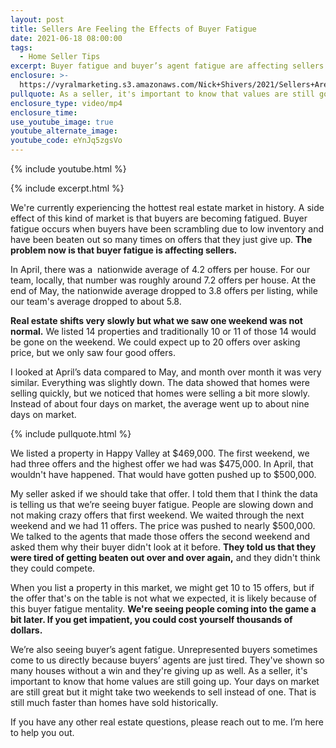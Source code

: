 ```yaml
---
layout: post
title: Sellers Are Feeling the Effects of Buyer Fatigue
date: 2021-06-18 08:00:00
tags:
  - Home Seller Tips
excerpt: Buyer fatigue and buyer’s agent fatigue are affecting sellers.
enclosure: >-
  https://vyralmarketing.s3.amazonaws.com/Nick+Shivers/2021/Sellers+Are+Feeling+the+Effects+of+Buyer+Fatigue+(1).mp4
pullquote: As a seller, it's important to know that values are still going up.
enclosure_type: video/mp4
enclosure_time:
use_youtube_image: true
youtube_alternate_image:
youtube_code: eYnJq5zgsVo
---
```

{% include youtube.html %}

{% include excerpt.html %}

We're currently experiencing the hottest real estate market in history. A side effect of this kind of market is that buyers are becoming fatigued. Buyer fatigue occurs when buyers have been scrambling due to low inventory and have been beaten out so many times on offers that they just give up. **The problem now is that buyer fatigue is affecting sellers.**

In April, there was a&nbsp; nationwide average of 4.2 offers per house. For our team, locally, that number was roughly around 7.2 offers per house. At the end of May, the nationwide average dropped to 3.8 offers per listing, while our team's average dropped to about 5.8.

**Real estate shifts very slowly but what we saw one weekend was not normal.** We listed 14 properties and traditionally 10 or 11 of those 14 would be gone on the weekend. We could expect up to 20 offers over asking price, but we only saw four good offers.

I looked at April’s data compared to May, and month over month it was very similar. Everything was slightly down. The data showed that homes were selling quickly, but we noticed that homes were selling a bit more slowly. Instead of about four days on market, the average went up to about nine days on market.

{% include pullquote.html %}

We listed a property in Happy Valley at $469,000. The first weekend, we had three offers and the highest offer we had was $475,000. In April, that wouldn't have happened. That would have gotten pushed up to $500,000.&nbsp;

My seller asked if we should take that offer. I told them that I think the data is telling us that we’re seeing buyer fatigue. People are slowing down and not making crazy offers that first weekend. We waited through the next weekend and we had 11 offers. The price was pushed to nearly $500,000. We talked to the agents that made those offers the second weekend and asked them why their buyer didn't look at it before. **They told us that they were tired of getting beaten out over and over again,** and they didn't think they could compete.

When you list a property in this market, we might get 10 to 15 offers, but if the offer that's on the table is not what we expected, it is likely because of this buyer fatigue mentality. **We're seeing people coming into the game a bit later. If you get impatient, you could cost yourself thousands of dollars.**

We’re also seeing buyer’s agent fatigue. Unrepresented buyers sometimes come to us directly because buyers’ agents are just tired. They've shown so many houses without a win and they're giving up as well. As a seller, it's important to know that home values are still going up. Your days on market are still great but it might take two weekends to sell instead of one. That is still much faster than homes have sold historically.

If you have any other real estate questions, please reach out to me. I’m here to help you out.
